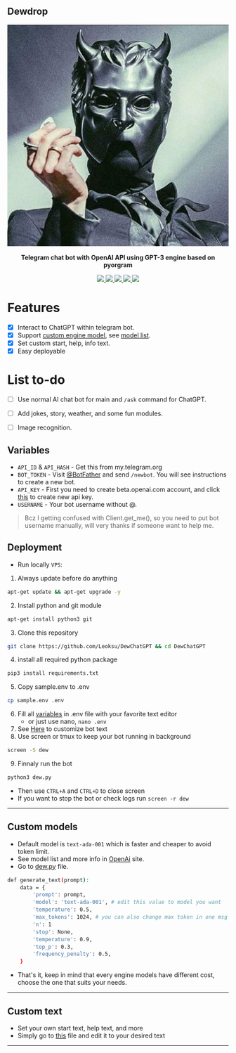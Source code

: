 ## Dewdrop
<p align="center">
  <img src="./src/ghouls.jpeg" alt="Ghouls">
</p>

<p align="center">
  <b> Telegram chat bot with OpenAI API using GPT-3 engine based on pyorgram</b>
</p>

<p align="center">
<a href="https://t.me/TheGhostOrg" alt="Telegram"> <img src="https://aleen42.github.io/badges/src/telegram.svg" /> </a>
<a href="https://github.com/Leoksu" alt="Leoksu"> <img src="https://img.shields.io/badge/Built%20by-Leoksu-blue.svg" /> </a>
<a href="https://t.me/aethersghoul" alt="Contact"> <img src="https://aleen42.github.io/badges/src/telegram.svg" /> </a>
<a href="https://www.python.org/" alt="made-with-python"> <img src="https://img.shields.io/badge/Written%20in-Python-1f425f.svg?style=flat&logo=python&color=blue" /> </a>
<a href="https://github.com/Leoksu/DewChatGPT/blob/main/LICENSE" alt="AGPLv3 license"> <img src="https://img.shields.io/badge/License-AGPL-blue.svg" /> </a>
</p>

# Features

- [x] Interact to ChatGPT within telegram bot.
- [x] Support [custom engine model](#custom-models), see [model list](https://beta.openai.com/docs/models/gpt-3).
- [x] Set custom start, help, info text.
- [x] Easy deployable

# List to-do

- [ ] Use normal AI chat bot for main and `/ask` command for ChatGPT.
- [ ] Add jokes, story, weather, and some fun modules.
- [ ] Image recognition.



## Variables
- `API_ID` & `API_HASH` - Get this from my.telegram.org
- `BOT_TOKEN` - Visit [@BotFather](https://t.me/BotFather) and send `/newbot`. You will see instructions to create a new bot.
- `API_KEY` - First you need to create beta.openai.com account, and click [this](https://beta.openai.com/account/api-keys) to create new api key.
- `USERNAME` - Your bot username without @. 
> Bcz I getting confused with Client.get_me(), so you need to put bot username manually, will very thanks if someone want to help me.

## Deployment
- Run locally `VPS`:
1. Always update before do anything
```sh
apt-get update && apt-get upgrade -y
```
2. Install python and git module
```sh
apt-get install python3 git
```
3. Clone this repository 
```sh
git clone https://github.com/Leoksu/DewChatGPT && cd DewChatGPT
```
4. install all required python package
```sh
pip3 install requirements.txt
```
5. Copy sample.env to .env
```sh
cp sample.env .env
```
6. Fill all [variables](#variables) in .env file with your favorite text editor 
   - or just use nano, `nano .env`
7. See [Here](#custom-text) to customize bot text
8. Use screen or tmux to keep your bot running in background
```sh
screen -S dew
```
9. Finnaly run the bot
```sh
python3 dew.py
```
- Then use `CTRL+A` and `CTRL+D` to close screen
- If you want to stop the bot or check logs run `screen -r dew`
---

## Custom models

- Default model is `text-ada-001` which is faster and cheaper to avoid token limit.
- See model list and more info in [OpenAi](https://beta.openai.com/docs/models/overview) site.
- Go to [dew.py](https://github.com/Leoksu/DewChatGPT/blob/main/dew.py) file.
```sh
def generate_text(prompt):
    data = {
        'prompt': prompt,
        'model': 'text-ada-001', # edit this value to model you want
        'temperature': 0.5,
        'max_tokens': 1024, # you can also change max token in one msg
        'n': 1
        'stop': None,
        'temperature': 0.9,
        'top_p': 0.3,
        'frequency_penalty': 0.5,
    }
```
- That's it, keep in mind that every engine models have different cost, choose the one that suits your needs.
---

## Custom text

- Set your own start text, help text, and more
- Simply go to [this](https://github.com/Leoksu/DewChatGPT/blob/main/stuff/string.py) file and edit it to your desired text
---
